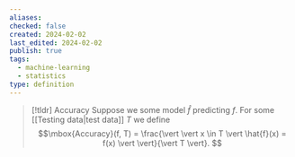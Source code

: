 ```yaml
---
aliases: 
checked: false
created: 2024-02-02
last_edited: 2024-02-02
publish: true
tags:
  - machine-learning
  - statistics
type: definition
---
```

>[!tldr] Accuracy
>Suppose we some model $\hat{f}$ predicting $f$. For some [[Testing data|test data]] $T$ we define
>$$\mbox{Accuracy}(f, T) = \frac{\vert \vert x \in T \vert \hat{f}(x) = f(x) \vert \vert}{\vert T \vert}. $$

